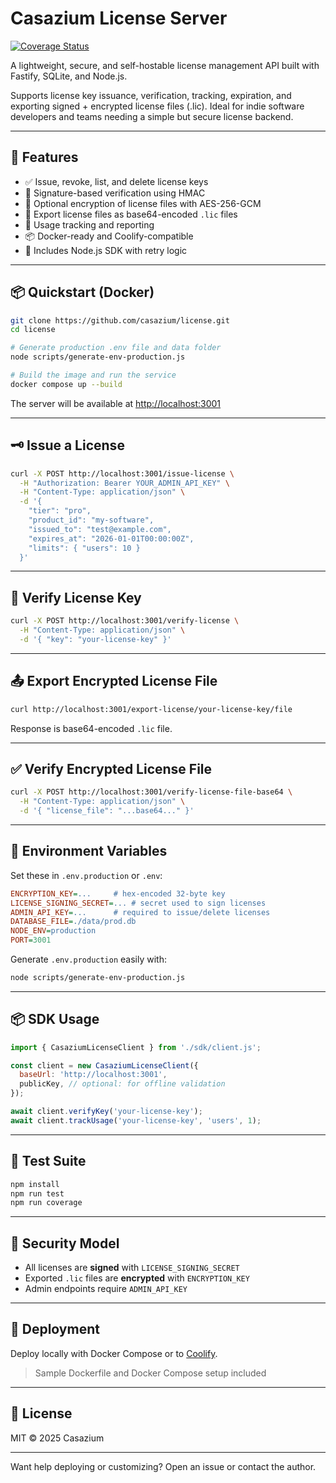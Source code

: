 # Casazium License Server

[![Coverage Status](https://coveralls.io/repos/github/casazium/license/badge.svg?branch=main)](https://coveralls.io/github/casazium/license?branch=main)

A lightweight, secure, and self-hostable license management API built with Fastify, SQLite, and Node.js.

Supports license key issuance, verification, tracking, expiration, and exporting signed + encrypted license files (.lic). Ideal for indie software developers and teams needing a simple but secure license backend.

---

## 🚀 Features

- ✅ Issue, revoke, list, and delete license keys
- 🔑 Signature-based verification using HMAC
- 🔐 Optional encryption of license files with AES-256-GCM
- 📁 Export license files as base64-encoded `.lic` files
- 🧪 Usage tracking and reporting
- 📦 Docker-ready and Coolify-compatible
- 🧰 Includes Node.js SDK with retry logic

---

## 📦 Quickstart (Docker)

```bash
git clone https://github.com/casazium/license.git
cd license

# Generate production .env file and data folder
node scripts/generate-env-production.js

# Build the image and run the service
docker compose up --build
```

The server will be available at [http://localhost:3001](http://localhost:3001)

---

## 🗝️ Issue a License

```bash
curl -X POST http://localhost:3001/issue-license \
  -H "Authorization: Bearer YOUR_ADMIN_API_KEY" \
  -H "Content-Type: application/json" \
  -d '{
    "tier": "pro",
    "product_id": "my-software",
    "issued_to": "test@example.com",
    "expires_at": "2026-01-01T00:00:00Z",
    "limits": { "users": 10 }
  }'
```

---

## 🔎 Verify License Key

```bash
curl -X POST http://localhost:3001/verify-license \
  -H "Content-Type: application/json" \
  -d '{ "key": "your-license-key" }'
```

---

## 📤 Export Encrypted License File

```bash
curl http://localhost:3001/export-license/your-license-key/file
```

Response is base64-encoded `.lic` file.

---

## ✅ Verify Encrypted License File

```bash
curl -X POST http://localhost:3001/verify-license-file-base64 \
  -H "Content-Type: application/json" \
  -d '{ "license_file": "...base64..." }'
```

---

## 🔧 Environment Variables

Set these in `.env.production` or `.env`:

```ini
ENCRYPTION_KEY=...     # hex-encoded 32-byte key
LICENSE_SIGNING_SECRET=... # secret used to sign licenses
ADMIN_API_KEY=...      # required to issue/delete licenses
DATABASE_FILE=./data/prod.db
NODE_ENV=production
PORT=3001
```

Generate `.env.production` easily with:

```bash
node scripts/generate-env-production.js
```

---

## 📦 SDK Usage

```js
import { CasaziumLicenseClient } from './sdk/client.js';

const client = new CasaziumLicenseClient({
  baseUrl: 'http://localhost:3001',
  publicKey, // optional: for offline validation
});

await client.verifyKey('your-license-key');
await client.trackUsage('your-license-key', 'users', 1);
```

---

## 🧪 Test Suite

```bash
npm install
npm run test
npm run coverage
```

---

## 🔐 Security Model

- All licenses are **signed** with `LICENSE_SIGNING_SECRET`
- Exported `.lic` files are **encrypted** with `ENCRYPTION_KEY`
- Admin endpoints require `ADMIN_API_KEY`

---

## 🐳 Deployment

Deploy locally with Docker Compose or to [Coolify](https://coolify.io).

> Sample Dockerfile and Docker Compose setup included

---

## 📄 License

MIT © 2025 Casazium

---

Want help deploying or customizing? Open an issue or contact the author.
